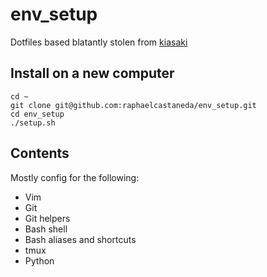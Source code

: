 env_setup
========

Dotfiles based blatantly stolen from [kiasaki](https://github.com/kiasaki/dotfiles)

## Install on a new computer

```
cd ~
git clone git@github.com:raphaelcastaneda/env_setup.git
cd env_setup
./setup.sh
```

## Contents

Mostly config for the following:

- Vim
- Git
- Git helpers
- Bash shell
- Bash aliases and shortcuts
- tmux
- Python
